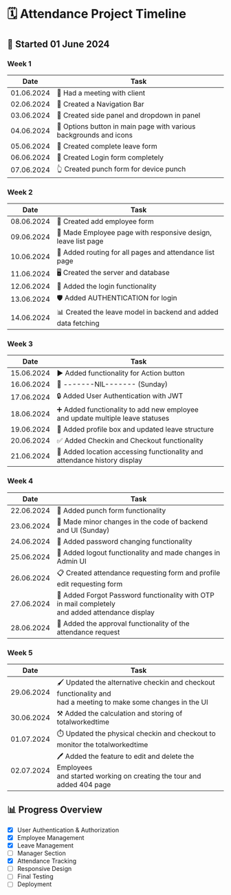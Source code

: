 <!-- 
# ATTENDANCE PROJECT STARTED AT JUNE 1

- 01.06.2024 -> Had a meeting with client 
- 02.06.2024 -> Created a Navigation Bar
- 03.06.2024 -> Created side panel and the dropdown in panel
- 04.06.2024 -> Options button in main page with various background and icons 
- 05.06.2024 -> Created complete leave form 
- 06.06.2024 -> Created Login form completely 
- 07.06.2024 -> Created punch form for device punch 
- 08.06.2024 -> Created add employee form
- 09.06.2024 -> Made Employee page with responsive, leave list page 
- 10.06.2024 -> Added routing for all the pages and attendance list page
- 11.06.2024 -> Created the server and database 
- 12.06.2024 -> Added the login functionality
- 13.06.2024 -> Added AUTHENTICATION for login 
- 14.06.2024 -> Created the leave model in backend and added fetching of data
- 15.06.2024 -> Added functionality for Action button
- 16.06.2024 -> -------NIL-------(Sunday)
- 17.06.2024 -> Added User Authentication with JWT
- 18.06.2024 -> Added functionality to add new employee and added functionality to update status of multiple leave at a time
- 19.06.2024 -> Added profile box and update leave structure
- 20.06.2024 -> Added Checkin and Checkout functionality
- 21.06.2024 -> Added location accessing functionality and added attendance history display
- 22.06.2024 -> Added punch form functionality
- 23.06.2024 -> Made minor changes in the code (Sunday)
- 24.06.2024 -> Added password Changing functionality
- 25.06.2024 -> Added the logout functionality and made some changes in Admin UI
- 26.06.2024 -> Created the attendance requesting form and profile edit requesting form
- 27.06.2024 -> Added Forgot Password functionality with OTP in mail completely and added attendance display
- 28.06.2024 -> Added the approval functionality of the attendance request
- 29.06.2024 -> Updated the alternative checkin and checkout functionality and had a meeting to make some changes in the UI
- -->

# 🗓️ Attendance Project Timeline

## 📅 Started 01 June 2024

### Week 1
| Date | Task |
|------|------|
| 01.06.2024 | 🤝 Had a meeting with client |
| 02.06.2024 | 🧭 Created a Navigation Bar |
| 03.06.2024 | 📑 Created side panel and dropdown in panel |
| 04.06.2024 | 🎨 Options button in main page with various backgrounds and icons |
| 05.06.2024 | 📝 Created complete leave form |
| 06.06.2024 | 🔐 Created Login form completely |
| 07.06.2024 | 👆 Created punch form for device punch |

### Week 2
| Date | Task |
|------|------|
| 08.06.2024 | 👥 Created add employee form |
| 09.06.2024 | 📱 Made Employee page with responsive design, leave list page |
| 10.06.2024 | 🔗 Added routing for all pages and attendance list page |
| 11.06.2024 | 🖥️ Created the server and database |
| 12.06.2024 | 🔑 Added the login functionality |
| 13.06.2024 | 🛡️ Added AUTHENTICATION for login |
| 14.06.2024 | 📊 Created the leave model in backend and added data fetching |

### Week 3
| Date | Task |
|------|------|
| 15.06.2024 | ▶️ Added functionality for Action button |
| 16.06.2024 | 🚫 -------NIL------- (Sunday) |
| 17.06.2024 | 🔒 Added User Authentication with JWT |
| 18.06.2024 | ➕ Added functionality to add new employee <br /> and update multiple leave statuses |
| 19.06.2024 | 👤 Added profile box and updated leave structure |
| 20.06.2024 | ✅ Added Checkin and Checkout functionality |
| 21.06.2024 | 📍 Added location accessing functionality and attendance history display |

### Week 4
| Date | Task |
|------|------|
| 22.06.2024 | 👊 Added punch form functionality |
| 23.06.2024 | 🔧 Made minor changes in the code of backend and UI (Sunday) |
| 24.06.2024 | 🔑 Added password changing functionality |
| 25.06.2024 | 🚪 Added logout functionality and made changes in Admin UI |
| 26.06.2024 | 📋 Created attendance requesting form and profile edit requesting form |
| 27.06.2024 | 🔐 Added Forgot Password functionality with OTP in mail completely <br /> and added attendance display |
| 28.06.2024 | 📅 Added the approval functionality of the attendance request |

### Week 5
| Date | Task |
|------|------|
| 29.06.2024 | 🖌️ Updated the alternative checkin and checkout functionality and <br /> had a meeting to make some changes in the UI |
| 30.06.2024 | ⚒️ Added the calculation and storing of totalworkedtime |
| 01.07.2024 | ⏱️ Updated the physical checkin and checkout to monitor the totalworkedtime |
| 02.07.2024 | 🖊️ Added the feature to edit and delete the Employees <br /> and started working on creating the tour and added 404 page |



## 📊 Progress Overview

 - [x] User Authentication & Authorization
 - [x] Employee Management
 - [x] Leave Management
 - [ ] Manager Section
 - [x] Attendance Tracking
 - [ ] Responsive Design
 - [ ] Final Testing
 - [ ] Deployment
